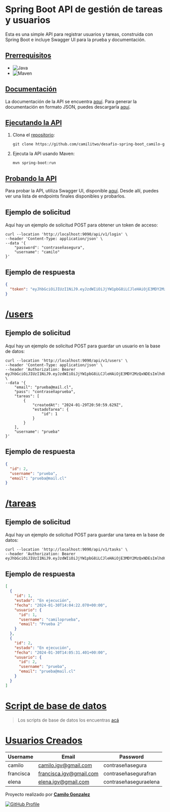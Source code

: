 # Spring Boot API de gestión de tareas y usuarios

Esta es una simple API para registrar usuarios y tareas, construida con Spring Boot e incluye Swagger UI para la prueba y documentación.

## <u>Prerrequisitos</u>
* ![Java](https://img.shields.io/badge/Java-17%2B-brightgreen)
* ![Maven](https://img.shields.io/badge/Maven-3%2B-blue)

## <u>Documentación</u>
La documentación de la API se encuentra [aquí](http://localhost:9090/swagger-ui/). Para generar la documentación en formato JSON, puedes descargarla [aquí](http://localhost:9090/v3/api-docs).

## <u>Ejecutando la API</u>
1. Clona el [repositorio](https://github.com/camilitwo/desafio-spring-boot_camilo-g):
    ```shell
    git clone https://github.com/camilitwo/desafio-spring-boot_camilo-g
    ```

2. Ejecuta la API usando Maven:
    ```shell
    mvn spring-boot:run
    ```

## <u>Probando la API</u>
Para probar la API, utiliza Swagger UI, disponible [aquí](http://localhost:9090/swagger-ui/). Desde allí, puedes ver una lista de endpoints finales disponibles y probarlos.


## Ejemplo de solicitud
####
Aquí hay un ejemplo de solicitud POST para obtener un token de acceso:

```shell
curl --location 'http://localhost:9090/api/v1/login' \
--header 'Content-Type: application/json' \
--data '{
    "password": "contraseñasegura",
    "username": "camilo"
}'
```

## Ejemplo de respuesta
####
```json
{
  "token": "eyJhbGciOiJIUzI1NiJ9.eyJzdWIiOiJjYW1pbG8iLCJleHAiOjE3MDY2MzQxNDEsImlhdCI6MTcwNjYyMzM0MX0.1W5M8xpHbCuU4kNl5h3L9SAxEZ0vULx6ZWFRFdeNCao"
}
```

# <u>/users</u>
## Ejemplo de solicitud
####
Aquí hay un ejemplo de solicitud POST para guardar un usuario en la base de datos:

```shell
curl --location 'http://localhost:9090/api/v1/users' \
--header 'Content-Type: application/json' \
--header 'Authorization: Bearer eyJhbGciOiJIUzI1NiJ9.eyJzdWIiOiJjYW1pbG8iLCJleHAiOjE3MDY2MzQxNDEsImlhdCI6MTcwNjYyMzM0MX0.1W5M8xpHbCuU4kNl5h3L9SAxEZ0vULx6ZWFRFdeNCao' \
--data '{
    "email": "prueba@mail.cl",
    "pass": "contraseñaprueba",
    "tareas": [
        {
            "createdAt": "2024-01-29T20:50:59.629Z",
            "estadoTarea": {
                "id": 1
            }
        }
    ],
    "username": "prueba"
}'
```

## Ejemplo de respuesta
####
```json
{
  "id": 2,
  "username": "prueba",
  "email": "prueba@mail.cl"
}
```

# <u>/tareas</u>
## Ejemplo de solicitud
####
Aquí hay un ejemplo de solicitud POST para guardar una tarea en la base de datos:

```shell
curl --location 'http://localhost:9090/api/v1/tasks' \
--header 'Authorization: Bearer eyJhbGciOiJIUzI1NiJ9.eyJzdWIiOiJjYW1pbG8iLCJleHAiOjE3MDY2MzQxNDEsImlhdCI6MTcwNjYyMzM0MX0.1W5M8xpHbCuU4kNl5h3L9SAxEZ0vULx6ZWFRFdeNCao'
```

## Ejemplo de respuesta
####
```json
[
  {
    "id": 1,
    "estado": "En ejecución",
    "fecha": "2024-01-30T14:04:22.070+00:00",
    "usuario": {
      "id": 1,
      "username": "camiloprueba",
      "email": "Prueba 2"
    }
  },
  {
    "id": 2,
    "estado": "En ejecución",
    "fecha": "2024-01-30T14:05:31.401+00:00",
    "usuario": {
      "id": 2,
      "username": "prueba",
      "email": "prueba@mail.cl"
    }
  }
]
```


# <u>Script de base de datos</u>
> Los scripts de base de datos los encuentras [acá](src/main/resources/data.sql)

# <u>Usuarios Creados</u>
| Username  | Email          | Password             |
|-----------| -------------- |----------------------|
| camilo    |camilo.igv@gmail.com| contraseñasegura     |
| francisca |francisca.igv@gmail.com| contraseñasegurafran |
| elena     |elena.igv@gmail.com| contraseñaseguraelena |




Proyecto realizado por [<u>__Camilo Gonzalez__</u>](https://www.linkedin.com/in/camilo-gonzalez-villalobos-2ba062a4/)

[![GitHub Profile](https://img.shields.io/badge/GitHub-camilitwo-green?style=flat&logo=github)](https://github.com/camilitwo)
